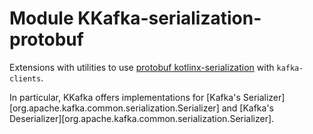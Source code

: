 # Module KKafka-serialization-protobuf

Extensions with utilities to use
[protobuf kotlinx-serialization](https://kotlin.github.io/kotlinx.serialization/kotlinx-serialization-protobuf/kotlinx-serialization-protobuf/kotlinx.serialization.protobuf/index.html)
with `kafka-clients`. 

In particular, KKafka offers implementations for
[Kafka's Serializer][org.apache.kafka.common.serialization.Serializer]
and
[Kafka's Deserializer][org.apache.kafka.common.serialization.Serializer].
